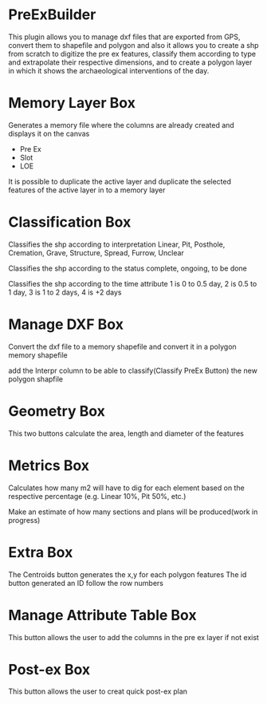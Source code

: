 # PreExBuilder
This plugin allows you to manage dxf files that are exported from GPS, convert them to shapefile and polygon and also it allows you to create a shp from scratch to digitize the pre ex features, classify them according to type and extrapolate their respective dimensions, and to create a polygon layer in which it shows the archaeological interventions of the day.


# Memory Layer Box

Generates a memory file where the columns are already created and displays it on the canvas

<ul>
	<li>Pre Ex</li>
	<li>Slot</li>
	<li>LOE</li>

</ul>

It is possible to duplicate the active layer and duplicate the selected features of the active layer in to a memory layer


# Classification Box

Classifies the shp according to interpretation
	Linear, Pit, Posthole, Cremation, Grave, Structure, Spread, Furrow, Unclear
	

Classifies the shp according to the status
	complete, ongoing, to be done
	

Classifies the shp according to the time
	attribute 1 is 0 to 0.5 day, 2 is 0.5 to 1 day, 3 is 1 to 2 days, 4 is +2 days
	

# Manage DXF Box

Convert the dxf file to a memory shapefile and convert it in a polygon memory shapefile

add the Interpr column to be able to classify(Classify PreEx Button) the new polygon shapfile



# Geometry Box

This two buttons calculate the area, length and diameter of the features


# Metrics Box

Calculates how many m2 will have to dig for each element based on the respective percentage (e.g. Linear 10%, Pit 50%, etc.)

Make an estimate of how many sections and plans will be produced(work in progress)


# Extra Box

The Centroids button generates the x,y for each polygon features
The id button generated an ID follow the row numbers

# Manage Attribute Table Box

This button allows the user to add the columns in the pre ex layer if not exist

# Post-ex Box

This button allows the user to creat quick post-ex plan

